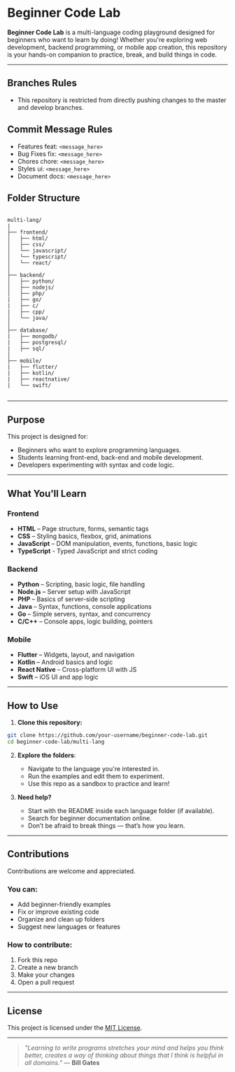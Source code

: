 # Beginner Code Lab 

**Beginner Code Lab** is a multi-language coding playground designed for beginners who want to learn by doing! Whether you're exploring web development, backend programming, or mobile app creation, this repository is your hands-on companion to practice, break, and build things in code.

---

## Branches Rules

- This repository is restricted from directly pushing changes to the master and develop branches.

## Commit Message Rules

- Features feat: ```<message_here>```
- Bug Fixes fix: ```<message_here>```
- Chores chore: ```<message_here>```
- Styles ui: ```<message_here>```
- Document docs: ```<message_here>```

## Folder Structure

```

multi-lang/
|
├── frontend/
│   ├── html/         
│   ├── css/          
│   └── javascript/  
│   └── typescript/   
│   └── react/   
│
├── backend/
│   ├── python/       
│   ├── nodejs/      
│   ├── php/         
|   ├── go/ 
|   ├── c/
|   ├── cpp/  
│   └── java/ 
│          
├── database/
|   ├── mongodb/ 
|   ├── postgresql/ 
|   ├── sql/ 
│          
├── mobile/
|   ├── flutter/ 
|   ├── kotlin/ 
|   ├── reactnative/ 
|   └── swift/ 


````

---

## Purpose

This project is designed for:

- Beginners who want to explore programming languages.
- Students learning front-end, back-end and mobile development.
- Developers experimenting with syntax and code logic.

---

## What You'll Learn 

### Frontend
- **HTML** – Page structure, forms, semantic tags
- **CSS** – Styling basics, flexbox, grid, animations
- **JavaScript** – DOM manipulation, events, functions, basic logic
- **TypeScript** - Typed JavaScript and strict coding

### Backend
- **Python** – Scripting, basic logic, file handling
- **Node.js** – Server setup with JavaScript
- **PHP** – Basics of server-side scripting
- **Java** – Syntax, functions, console applications
- **Go** – Simple servers, syntax, and concurrency
- **C/C++** – Console apps, logic building, pointers

### Mobile
- **Flutter** – Widgets, layout, and navigation
- **Kotlin** – Android basics and logic
- **React Native** – Cross-platform UI with JS
- **Swift** – iOS UI and app logic

---

## How to Use

1. **Clone this repository:**

```bash
git clone https://github.com/your-username/beginner-code-lab.git
cd beginner-code-lab/multi-lang
````

2. **Explore the folders**:

   * Navigate to the language you're interested in.
   * Run the examples and edit them to experiment.
   * Use this repo as a sandbox to practice and learn!

3. **Need help?**

   * Start with the README inside each language folder (if available).
   * Search for beginner documentation online.
   * Don’t be afraid to break things — that’s how you learn.

---

## Contributions

Contributions are welcome and appreciated.

### You can:

* Add beginner-friendly examples
* Fix or improve existing code
* Organize and clean up folders
* Suggest new languages or features

### How to contribute:

1. Fork this repo
2. Create a new branch
3. Make your changes
4. Open a pull request

---

## License

This project is licensed under the [MIT License](LICENSE).

---


> *"Learning to write programs stretches your mind and helps you think better, creates a way of thinking about things that I think is helpful in all domains."*
> — **Bill Gates**



